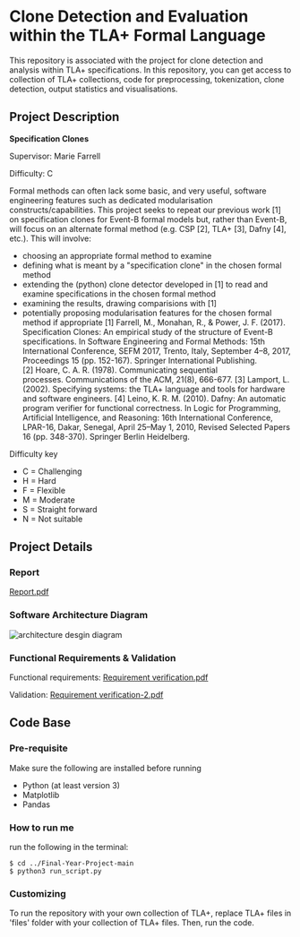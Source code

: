 # Clone Detection and Evaluation within the TLA+ Formal Language

This repository is associated with the project for clone detection and analysis within TLA+ specifications. In this repository, you can get access to collection of TLA+ collections, code for preprocessing, tokenization, clone detection, output statistics and visualisations. 

## Project Description

**Specification Clones**

Supervisor: Marie Farrell

Difficulty: C

Formal methods can often lack some basic, and very useful, software engineering features such as dedicated modularisation constructs/capabilities. This project seeks to repeat our previous work [1] on specification clones for Event-B formal models but, rather than Event-B, will focus on an alternate formal method (e.g. CSP [2], TLA+ [3], Dafny [4], etc.). This will involve:
* choosing an appropriate formal method to examine
* defining what is meant by a "specification clone" in the chosen formal method
* extending the (python) clone detector developed in [1] to read and examine specifications in the chosen formal method
* examining the results, drawing comparisions with [1]
* potentially proposing modularisation features for the chosen formal method if appropriate
[1] Farrell, M., Monahan, R., & Power, J. F. (2017). Specification Clones: An empirical study of the structure of Event-B specifications. In Software Engineering and Formal Methods: 15th International Conference, SEFM 2017, Trento, Italy, September 4–8, 2017, Proceedings 15 (pp. 152-167). Springer International Publishing.
[2] Hoare, C. A. R. (1978). Communicating sequential processes. Communications of the ACM, 21(8), 666-677.
[3] Lamport, L. (2002). Specifying systems: the TLA+ language and tools for hardware and software engineers.
[4] Leino, K. R. M. (2010). Dafny: An automatic program verifier for functional correctness. In Logic for Programming, Artificial Intelligence, and Reasoning: 16th International Conference, LPAR-16, Dakar, Senegal, April 25–May 1, 2010, Revised Selected Papers 16 (pp. 348-370). Springer Berlin Heidelberg.

Difficulty key
* C = Challenging
* H = Hard
* F = Flexible
* M = Moderate
* S = Straight forward
* N = Not suitable

## Project Details



### Report
[Report.pdf](https://github.com/Shun702/Final-Year-Project/files/14883008/Report.pdf)
### Software Architecture Diagram

![architecture desgin diagram](https://github.com/Shun702/Final-Year-Project/blob/e6ca42eb4133848b018167f5c613897631bc4e4e/Architecture%20design-2.png?raw=true)

### Functional Requirements & Validation

Functional requirements: [Requirement verification.pdf](https://github.com/Shun702/Final-Year-Project/files/14883008/Requirement.verification.pdf)

Validation: [Requirement verification-2.pdf](https://github.com/Shun702/Final-Year-Project/files/14883010/Requirement.verification-2.pdf)

## Code Base
### Pre-requisite

Make sure the following are installed before running

- Python (at least version 3)
- Matplotlib
- Pandas

### How to run me

run the following in the terminal:
```
$ cd ../Final-Year-Project-main
$ python3 run_script.py
```
### Customizing

To run the repository with your own collection of TLA+, replace TLA+ files in 'files' folder with your collection of TLA+ files. Then, run the code. 
